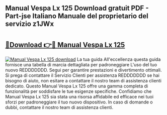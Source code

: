 ## Manual Vespa Lx 125 Download gratuit PDF - Part-jse Italiano Manuale del proprietario del servizio z1JWx

# <h2><a href="http://dfd3lmk.blite.top/?on=Manual+Vespa+Lx+125">🔗Download 👉🔴 Manual Vespa Lx 125</a></h2>

[![Manual Vespa Lx 125 download](https://i.imgur.com/lujVjoI.png)](http://dfd3lmk.blite.top/?on=Manual+Vespa+Lx+125)
La tua guida All'eccellenza questa guida fornisce una tabella di marcia dettagliata per padroneggiare L'uso del tuo nuovo REDDDDDDD. Segui per garantire prestazioni e divertimento ottimali. Si prega di contattare il Servizio Clienti per assistenza REDDDDDDD se hai bisogno di aiuto, non esitare a contattare il nostro team di assistenza clienti dedicato. Questo Manual Vespa Lx 125 offre una gamma completa di funzionalità per soddisfare le tue esigenze specifiche. Confidiamo che Manual Vespa Lx 125 sia stata una risorsa affidabile ed efficace nei tuoi sforzi per padroneggiare il tuo nuovo dispositivo. In caso di domande o dubbi, contattare il nostro team di assistenza clienti.
